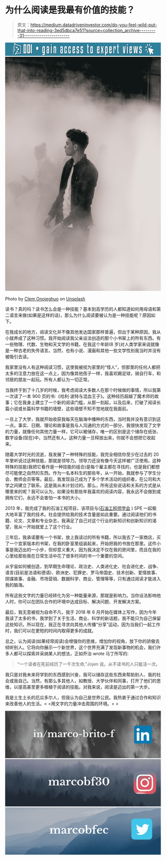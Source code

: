 # 为什么阅读是我最有价值的技能？

> 原文：<https://medium.datadriveninvestor.com/do-you-feel-wild-put-that-into-reading-3ed5dbca7e51?source=collection_archive---------31----------------------->

[![](img/3da46455f1772e33860004b911b6951c.png)](http://www.track.datadriveninvestor.com/DDIBeta11-21)![](img/943a65d998d485c1a209665ea9194798.png)

Photo by [Clem Onojeghuo](https://unsplash.com/@clemono2?utm_source=medium&utm_medium=referral) on [Unsplash](https://unsplash.com?utm_source=medium&utm_medium=referral)

读书？真的吗？读书怎么会是一种技能？基本到高学历的人都知道如何用母语和第二语言来做(如果是这样的话)，那么为什么阅读要被认为是一种技能呢？原因如下。

在我成长的地方，阅读文化并不像其他发达国家那样普遍，但出于某种原因，我从小就养成了这种习惯。我开始阅读我父亲设法创造的那个小书架上的所有东西。有一些物理、代数、生物和天文学的书籍，在我这个年龄(8 岁)对人类学家来说就像是一种古老的失传语言。当然，也有小说、漫画和其他一些文学性别我当时并没有被吸引去读。

我家里没有人有这种阅读习惯，这使我被视为家里的“怪人”，但那里的任何人都把太多的注意力放在这一点上，因为像其他孩子一样，我喜欢踢足球，骑自行车，和邻居的朋友一起玩。所有人都认为一切正常。

当我终于到了十几岁的时候，我考虑阅读大多数人在那个时候做的事情，所以我第一次读了一本 900 页的书:《哈利·波特与混血王子》。这种经历超越了魔术师的故事；它在我身上建立了一个新的阅读门槛，从那一刻起，以及后来，打破了阅读长篇小说或长篇科学书籍的墙壁，这些墙壁不知不觉地就在我面前。

一旦上了大学，我就开始收获我每天在脑海中播种的东西，当时我并没有意识到这一点。事实、日期、理论和故事是我与人沟通的方式的一部分，我很快发现了文字的力量，就像任何其他力量一样，它可以被储存，唯一的区别是这个储存在纸张、数字设备(现在)中，当然还有人。这种力量一旦释放出来，你就不会想把它收起来。

随着大学时光的流逝，我发展了一种特殊的技能，我完全相信你至少在过去的 20 年里听说过这种技能，那就是领导力。领导力还没有像今天这样被广泛使用。这种特殊的技能(我把它看作是一种技能的组合)是每个雇主都在寻找的，也是我们都想尽可能使之自然的东西。作为一名本科生的那些年，从一开始，我就参与了学生分会、教师会员等等。最后，我发现自己成为了多个学术活动的组织者，在公司和大学之间建立了联系，这是我从未计划过的。那么，所有这些说话和关系的方式是从哪里来的呢？我可以认为，如果没有那些年我喜欢的阅读内容，我永远不会做到或拥有它们，永远不会害怕一本书的大小。

2013 年，我完成了我的石油工程项目，该项目与([石油工程师学会](https://www.spe.org/en/) ) SPE 一起极大地丰富了我的技术。社会提供给我的技术含量是如此重要。通过阅读他们的书籍、论文、文章和专业杂志，我满足了自己对这个行业的新知识和创新知识的渴望，我从一开始就爱上了这个行业。

三年后，我承诺要有一个书架，放上我读过的所有书籍，所以我去了一家商店，买了一个宜家版本的书架，在我的卧室里组装起来，开始把我的书放在那里。这件小事是我迈出的一小步，但却意义重大，因为我决定不仅在我的房间里，而且在我的心里给那些我在日常生活中花了很多时间的书一个重要的空间。

从宇宙如何被创造，到早期生命理论、政治史、人类进化史、社会进化史、战争、语言(目前是法语和德语)、欧洲史、犯罪史、罗马帝国史、技术创新、爱情故事、阴谋故事、金融、市场营销、数据科学、商业、管理等等，只有通过阅读才能进入我的脑海。

所有这些文字的力量已经转化为另一种能量来源，那就是影响力。当你设法影响他人时，你可以在团队合作的环境中达成目标、解决问题、开发解决方案。

最后，我无意被视为自命不凡，我于 2018 年 6 月开始在媒体上写作，因为今年我读了太多的书，我学到了关于生活、商业、科学的新话题，我不能只为自己保留这些知识。所以现在，我正在寻求向其他人传播“分享”运动，因为当我们一起工作时，我们可以在更短的时间内取得更多的成就。

总之，认为阅读(如果经常阅读)会增强你的思维，增加你的视角，放下你的骄傲去倾听别人。它将向你展示一个新世界，这个世界充满了发现新事物的机会，我们许多人都可以探索并采纳某人的想法，正如乔治 wrote 马丁所写的:

> “一个读者在死前经历了一千次生命,”Jojen 说。从不读书的人只能活一次。

我只是对我未来将学到的东西感到兴奋，我可以储存这些东西来帮助别人、我的社会或我自己。当然，有那么多其他人，如教授、大学伙伴和同事，打开了他们的思维，以提高甚至更多根植于阅读的技能。对我来说，阅读是迈出的第一大步。

我是土生土长的厄瓜多尔人，但我认为自己是世界公民。我热衷于通过合作和知识来改善他人的生活。< <用文字的力量冲击周围的环境。> >

[![](img/67ba8e7ecf421951075813087b6b287e.png)](https://www.linkedin.com/in/marco-brito-f/)[![](img/e2aa9de5d8dfea10ed704b843b34ca8c.png)](https://www.instagram.com/marcobf30/)[![](img/af5db524e8d3ec086c62339e430680ac.png)](https://twitter.com/marcobfec)